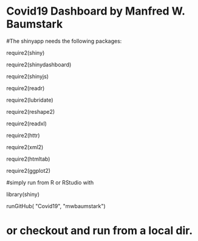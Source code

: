 # Covid19 Dashboard by Manfred W. Baumstark

#The shinyapp needs the following packages:

require2(shiny)

require2(shinydashboard)

require2(shinyjs)

require2(readr)

require2(lubridate)

require2(reshape2)

require2(readxl)

require2(httr)

require2(xml2)

require2(htmltab)

require2(ggplot2)

#simply run from R or RStudio with

library(shiny)

runGitHub( "Covid19", "mwbaumstark")

# or checkout and run from a local dir.